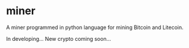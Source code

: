 # miner
A miner programmed in python language for mining Bitcoin and Litecoin.

In developing...
New crypto coming soon...
